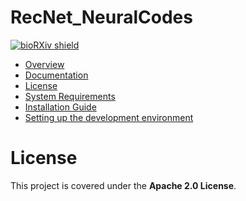 # RecNet_NeuralCodes
 
[![bioRXiv shield](https://img.shields.io/badge/arXiv-1709.01233-red.svg?style=flat)](https://www.biorxiv.org/content/10.1101/2020.11.18.389197v2)


- [Overview](#overview)
- [Documentation](#documentation)
- [License](#License)
- [System Requirements](#system-requirements)
- [Installation Guide](#installation-guide)
- [Setting up the development environment](#setting-up-the-development-environment)


# License

This project is covered under the **Apache 2.0 License**.
